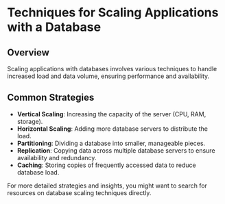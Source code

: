 # Techniques for Scaling Applications with a Database

## Overview
Scaling applications with databases involves various techniques to handle increased load and data volume, ensuring performance and availability.

## Common Strategies
- **Vertical Scaling**: Increasing the capacity of the server (CPU, RAM, storage).
- **Horizontal Scaling**: Adding more database servers to distribute the load.
- **Partitioning**: Dividing a database into smaller, manageable pieces.
- **Replication**: Copying data across multiple database servers to ensure availability and redundancy.
- **Caching**: Storing copies of frequently accessed data to reduce database load.

For more detailed strategies and insights, you might want to search for resources on database scaling techniques directly.
